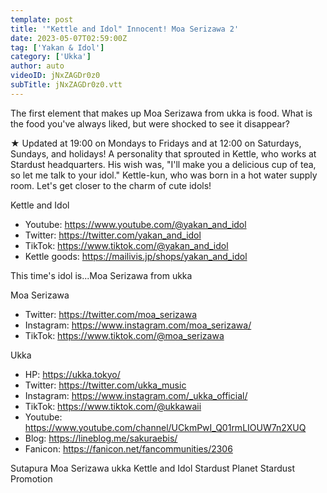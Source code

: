 ```yaml
---
template: post
title: '"Kettle and Idol" Innocent! Moa Serizawa 2'
date: 2023-05-07T02:59:00Z
tag: ['Yakan & Idol']
category: ['Ukka']
author: auto 
videoID: jNxZAGDr0z0
subTitle: jNxZAGDr0z0.vtt
---
```

The first element that makes up Moa Serizawa from ukka is food.
What is the food you've always liked, but were shocked to see it disappear?

★ Updated at 19:00 on Mondays to Fridays and at 12:00 on Saturdays, Sundays, and holidays! A personality that sprouted in Kettle, who works at Stardust headquarters. His wish was, "I'll make you a delicious cup of tea, so let me talk to your idol." Kettle-kun, who was born in a hot water supply room. Let's get closer to the charm of cute idols!

Kettle and Idol

- Youtube: https://www.youtube.com/@yakan_and_idol
- Twitter: https://twitter.com/yakan_and_idol
- TikTok: https://www.tiktok.com/@yakan_and_idol
- Kettle goods: https://mailivis.jp/shops/yakan_and_idol

This time's idol is...Moa Serizawa from ukka

Moa Serizawa

- Twitter: https://twitter.com/moa_serizawa
- Instagram: https://www.instagram.com/moa_serizawa/
- TikTok: https://www.tiktok.com/@moa_serizawa

Ukka

- HP: https://ukka.tokyo/
- Twitter: https://twitter.com/ukka_music
- Instagram: https://www.instagram.com/_ukka_official/
- TikTok: https://www.tiktok.com/@ukkawaii
- Youtube: https://www.youtube.com/channel/UCkmPwI_Q01rmLIOUW7n2XUQ
- Blog: https://lineblog.me/sakuraebis/
- Fanicon: https://fanicon.net/fancommunities/2306

Sutapura Moa Serizawa ukka Kettle and Idol Stardust Planet Stardust Promotion